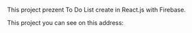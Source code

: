This project prezent To Do List create in React.js with Firebase.

This project you can see on this address: 
